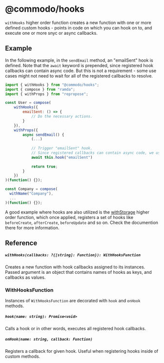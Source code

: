 # @commodo/hooks

`withHooks` higher order function creates a new function with one or more defined custom hooks - points in code on which you can hook on to, and execute one or more snyc or async callbacks.

## Example
In the following example, in the `sendEmail` method, an "emailSent" hook is defined. Note that the `await` keyword is prepended, since registered hook callbacks can contain async code. But this is not a requirement -  some use cases might not need to wait for all of the registered callbacks to resolve.

```js
import { withHooks } from "@commodo/hooks";
import { compose } from "ramda";
import { withProps } from "repropose";

const User = compose(
    withHooks({
        emailSent: () => {
            // Do the necessary actions.
        }
    }),
    withProps({
        async sendEmail() {
            (...)
            
            // Trigger "emailSent" hook.
            // Since registered callbacks can contain async code, we use await keyword.
            await this.hook("emailSent")
            
            return true;
        }
    })
)(function() {});

const Company = compose(
  withName("Company"),
  ...
)(function() {});
```

A good example where hooks are also utilized is the [withStorage](../fields-storage) higher order function, which once applied, registers a set of hooks like `beforeCreate`, `afterCreate`, `beforeUpdate` and so on. Check the documention there for more information.


## Reference

##### `withHooks(callbacks: ?{[string]: Function}): WithHooksFunction`
Creates a new function with hook callbacks assigned to its instances. 
Passed argument is an object that contains names of hooks as keys, and callbacks as values.

### WithHooksFunction

Instances of `WithHooksFunction` are decorated with `hook` and `onHook` methods.

##### `hook(name: string): Promise<void>`
Calls a hook or in other words, executes all registered hook callbacks.

##### `onHook(name: string, callback: Function)`
Registers a callback for given hook. Useful when registering hooks inside of custom methods.
